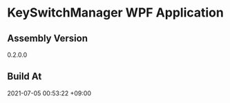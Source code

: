 KeySwitchManager WPF Application
==============================

## Assembly Version

0.2.0.0

## Build At

2021-07-05 00:53:22 +09:00
